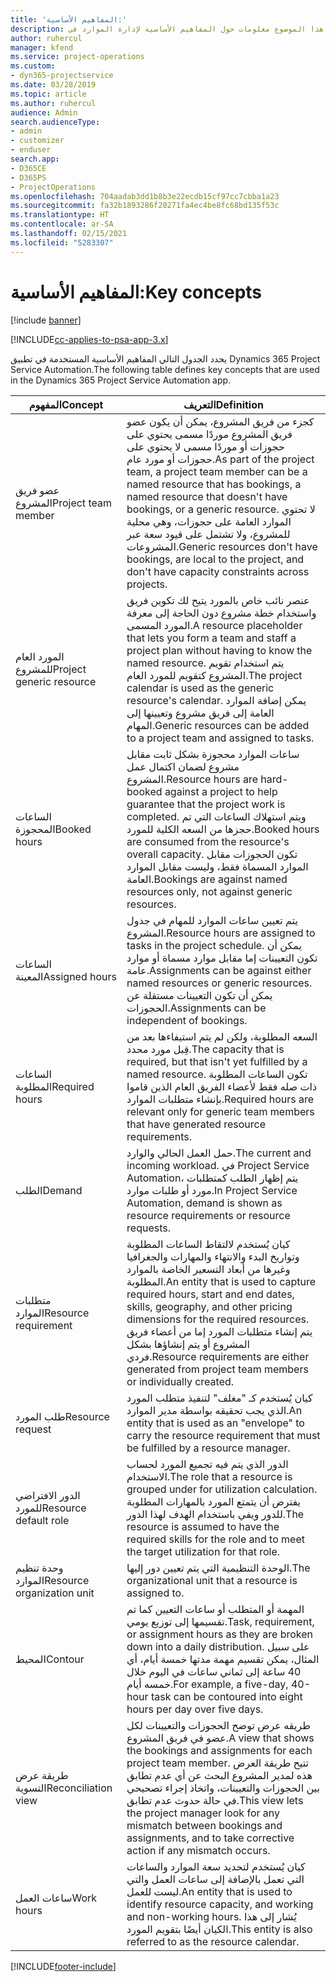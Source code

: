 ```yaml
---
title: 'المفاهيم الأساسية:'
description: يوفر هذا الموضوع معلومات حول المفاهيم الأساسية لإدارة الموارد في Project Service Automation.
author: ruhercul
manager: kfend
ms.service: project-operations
ms.custom:
- dyn365-projectservice
ms.date: 03/28/2019
ms.topic: article
ms.author: ruhercul
audience: Admin
search.audienceType:
- admin
- customizer
- enduser
search.app:
- D365CE
- D365PS
- ProjectOperations
ms.openlocfilehash: 704aadab3dd1b8b3e22ecdb15cf97cc7cbba1a23
ms.sourcegitcommit: fa32b1893286f20271fa4ec4be8fc68bd135f53c
ms.translationtype: HT
ms.contentlocale: ar-SA
ms.lasthandoff: 02/15/2021
ms.locfileid: "5283307"
---
```

# <a name="key-concepts"></a><span data-ttu-id="f6f65-103">المفاهيم الأساسية:</span><span class="sxs-lookup"><span data-stu-id="f6f65-103">Key concepts</span></span>

[!include [banner](../includes/psa-now-project-operations.md)]

[!INCLUDE[cc-applies-to-psa-app-3.x](../includes/cc-applies-to-psa-app-3x.md)]

<span data-ttu-id="f6f65-104">يحدد الجدول التالي المفاهيم الأساسية المستخدمة في تطبيق Dynamics 365 Project Service Automation.</span><span class="sxs-lookup"><span data-stu-id="f6f65-104">The following table defines key concepts that are used in the Dynamics 365 Project Service Automation app.</span></span>

| <span data-ttu-id="f6f65-105">المفهوم</span><span class="sxs-lookup"><span data-stu-id="f6f65-105">Concept</span></span>                    | <span data-ttu-id="f6f65-106">التعريف</span><span class="sxs-lookup"><span data-stu-id="f6f65-106">Definition</span></span> |
|----------------------------|------------|
| <span data-ttu-id="f6f65-107">عضو فريق المشروع</span><span class="sxs-lookup"><span data-stu-id="f6f65-107">Project team member</span></span>        | <span data-ttu-id="f6f65-108">كجزء من فريق المشروع، يمكن أن يكون عضو فريق المشروع موردًا مسمى يحتوي على حجوزات أو موردًا مسمى لا يحتوي على حجوزات أو مورد عام.</span><span class="sxs-lookup"><span data-stu-id="f6f65-108">As part of the project team, a project team member can be a named resource that has bookings, a named resource that doesn't have bookings, or a generic resource.</span></span> <span data-ttu-id="f6f65-109">لا تحتوي الموارد العامة على حجوزات، وهي محلية للمشروع، ولا تشتمل على قيود سعة عبر المشروعات.</span><span class="sxs-lookup"><span data-stu-id="f6f65-109">Generic resources don't have bookings, are local to the project, and don't have capacity constraints across projects.</span></span> |
| <span data-ttu-id="f6f65-110">المورد العام للمشروع</span><span class="sxs-lookup"><span data-stu-id="f6f65-110">Project generic resource</span></span>   | <span data-ttu-id="f6f65-111">عنصر نائب خاص بالمورد يتيح لك تكوين فريق واستخدام خطة مشروع دون الحاجة إلى معرفة المورد المسمى.</span><span class="sxs-lookup"><span data-stu-id="f6f65-111">A resource placeholder that lets you form a team and staff a project plan without having to know the named resource.</span></span> <span data-ttu-id="f6f65-112">يتم استخدام تقويم المشروع كتقويم للمورد العام.</span><span class="sxs-lookup"><span data-stu-id="f6f65-112">The project calendar is used as the generic resource's calendar.</span></span> <span data-ttu-id="f6f65-113">يمكن إضافة الموارد العامة إلى فريق مشروع وتعيينها إلى المهام.</span><span class="sxs-lookup"><span data-stu-id="f6f65-113">Generic resources can be added to a project team and assigned to tasks.</span></span> |
| <span data-ttu-id="f6f65-114">الساعات المحجوزة</span><span class="sxs-lookup"><span data-stu-id="f6f65-114">Booked hours</span></span>               | <span data-ttu-id="f6f65-115">ساعات الموارد محجوزة بشكل ثابت مقابل مشروع لضمان اكتمال عمل المشروع.</span><span class="sxs-lookup"><span data-stu-id="f6f65-115">Resource hours are hard-booked against a project to help guarantee that the project work is completed.</span></span> <span data-ttu-id="f6f65-116">ويتم استهلاك الساعات التي تم حجزها من السعه الكلية للمورد.</span><span class="sxs-lookup"><span data-stu-id="f6f65-116">Booked hours are consumed from the resource's overall capacity.</span></span> <span data-ttu-id="f6f65-117">تكون الحجوزات مقابل الموارد المسماة فقط، وليست مقابل الموارد العامة.</span><span class="sxs-lookup"><span data-stu-id="f6f65-117">Bookings are against named resources only, not against generic resources.</span></span> |
| <span data-ttu-id="f6f65-118">الساعات المعينة</span><span class="sxs-lookup"><span data-stu-id="f6f65-118">Assigned hours</span></span>             | <span data-ttu-id="f6f65-119">يتم تعيين ساعات الموارد للمهام في جدول المشروع.</span><span class="sxs-lookup"><span data-stu-id="f6f65-119">Resource hours are assigned to tasks in the project schedule.</span></span> <span data-ttu-id="f6f65-120">يمكن أن تكون التعيينات إما مقابل موارد مسماة أو موارد عامة.</span><span class="sxs-lookup"><span data-stu-id="f6f65-120">Assignments can be against either named resources or generic resources.</span></span> <span data-ttu-id="f6f65-121">يمكن أن تكون التعيينات مستقلة عن الحجوزات.</span><span class="sxs-lookup"><span data-stu-id="f6f65-121">Assignments can be independent of bookings.</span></span> |
| <span data-ttu-id="f6f65-122">الساعات المطلوبة</span><span class="sxs-lookup"><span data-stu-id="f6f65-122">Required hours</span></span>             | <span data-ttu-id="f6f65-123">السعه المطلوبة، ولكن لم يتم استيفاءها بعد من قِبل مورد محدد.</span><span class="sxs-lookup"><span data-stu-id="f6f65-123">The capacity that is required, but that isn't yet fulfilled by a named resource.</span></span> <span data-ttu-id="f6f65-124">تكون الساعات المطلوبة ذات صله فقط لأعضاء الفريق العام الذين قاموا بإنشاء متطلبات الموارد.</span><span class="sxs-lookup"><span data-stu-id="f6f65-124">Required hours are relevant only for generic team members that have generated resource requirements.</span></span> |
| <span data-ttu-id="f6f65-125">الطلب</span><span class="sxs-lookup"><span data-stu-id="f6f65-125">Demand</span></span>                     | <span data-ttu-id="f6f65-126">حمل العمل الحالي والوارد.</span><span class="sxs-lookup"><span data-stu-id="f6f65-126">The current and incoming workload.</span></span> <span data-ttu-id="f6f65-127">في Project Service Automation، يتم إظهار الطلب كمتطلبات مورد أو طلبات موارد.</span><span class="sxs-lookup"><span data-stu-id="f6f65-127">In Project Service Automation, demand is shown as resource requirements or resource requests.</span></span> |
| <span data-ttu-id="f6f65-128">متطلبات الموارد</span><span class="sxs-lookup"><span data-stu-id="f6f65-128">Resource requirement</span></span>       | <span data-ttu-id="f6f65-129">كيان يُستخدم لالتقاط الساعات المطلوبة وتواريخ البدء والانتهاء والمهارات والجغرافيا وغيرها من أبعاد التسعير الخاصة بالموارد المطلوبة.</span><span class="sxs-lookup"><span data-stu-id="f6f65-129">An entity that is used to capture required hours, start and end dates, skills, geography, and other pricing dimensions for the required resources.</span></span> <span data-ttu-id="f6f65-130">يتم إنشاء متطلبات المورد إما من أعضاء فريق المشروع أو يتم إنشاؤها بشكل فردي.</span><span class="sxs-lookup"><span data-stu-id="f6f65-130">Resource requirements are either generated from project team members or individually created.</span></span> |
| <span data-ttu-id="f6f65-131">طلب المورد</span><span class="sxs-lookup"><span data-stu-id="f6f65-131">Resource request</span></span>           | <span data-ttu-id="f6f65-132">كيان يُستخدم كـ "مغلف" لتنفيذ متطلب المورد الذي يجب تحقيقه بواسطة مدير الموارد.</span><span class="sxs-lookup"><span data-stu-id="f6f65-132">An entity that is used as an "envelope" to carry the resource requirement that must be fulfilled by a resource manager.</span></span> |
| <span data-ttu-id="f6f65-133">الدور الافتراضي للمورد</span><span class="sxs-lookup"><span data-stu-id="f6f65-133">Resource default role</span></span>      | <span data-ttu-id="f6f65-134">الدور الذي يتم فيه تجميع المورد لحساب الاستخدام.</span><span class="sxs-lookup"><span data-stu-id="f6f65-134">The role that a resource is grouped under for utilization calculation.</span></span> <span data-ttu-id="f6f65-135">يفترض أن يتمتع المورد بالمهارات المطلوبة للدور ويفي باستخدام الهدف لهذا الدور.</span><span class="sxs-lookup"><span data-stu-id="f6f65-135">The resource is assumed to have the required skills for the role and to meet the target utilization for that role.</span></span> |
| <span data-ttu-id="f6f65-136">وحدة تنظيم الموارد</span><span class="sxs-lookup"><span data-stu-id="f6f65-136">Resource organization unit</span></span> | <span data-ttu-id="f6f65-137">الوحدة التنظيمية التي يتم تعيين دور إليها.</span><span class="sxs-lookup"><span data-stu-id="f6f65-137">The organizational unit that a resource is assigned to.</span></span> |
| <span data-ttu-id="f6f65-138">المحيط</span><span class="sxs-lookup"><span data-stu-id="f6f65-138">Contour</span></span>                    | <span data-ttu-id="f6f65-139">المهمة أو المتطلب أو ساعات التعيين كما تم تقسيمها إلى توزيع يومي.</span><span class="sxs-lookup"><span data-stu-id="f6f65-139">Task, requirement, or assignment hours as they are broken down into a daily distribution.</span></span> <span data-ttu-id="f6f65-140">على سبيل المثال، يمكن تقسيم مهمة مدتها خمسة أيام، أي 40 ساعة إلى ثماني ساعات في اليوم خلال خمسه أيام.</span><span class="sxs-lookup"><span data-stu-id="f6f65-140">For example, a five-day, 40-hour task can be contoured into eight hours per day over five days.</span></span> |
| <span data-ttu-id="f6f65-141">طريقة عرض التسوية</span><span class="sxs-lookup"><span data-stu-id="f6f65-141">Reconciliation view</span></span>        | <span data-ttu-id="f6f65-142">طريقه عرض توضح الحجوزات والتعيينات لكل عضو في فريق المشروع.</span><span class="sxs-lookup"><span data-stu-id="f6f65-142">A view that shows the bookings and assignments for each project team member.</span></span> <span data-ttu-id="f6f65-143">تتيح طريقة العرض هذه لمدير المشروع البحث عن أي عدم تطابق بين الحجوزات والتعيينات، واتخاذ إجراء تصحيحي في حالة حدوث عدم تطابق.</span><span class="sxs-lookup"><span data-stu-id="f6f65-143">This view lets the project manager look for any mismatch between bookings and assignments, and to take corrective action if any mismatch occurs.</span></span> |
| <span data-ttu-id="f6f65-144">ساعات العمل</span><span class="sxs-lookup"><span data-stu-id="f6f65-144">Work hours</span></span>                 | <span data-ttu-id="f6f65-145">كيان يُستخدم لتحديد سعة الموارد والساعات التي تعمل بالإضافة إلى ساعات العمل والتي ليست للعمل.</span><span class="sxs-lookup"><span data-stu-id="f6f65-145">An entity that is used to identify resource capacity, and working and non-working hours.</span></span> <span data-ttu-id="f6f65-146">يُشار إلى هذا الكيان أيضًا بتقويم المورد.</span><span class="sxs-lookup"><span data-stu-id="f6f65-146">This entity is also referred to as the resource calendar.</span></span> |


[!INCLUDE[footer-include](../includes/footer-banner.md)]